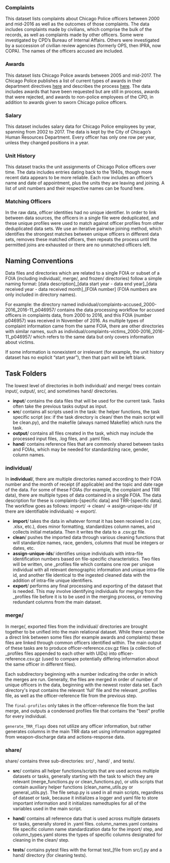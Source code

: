 ### Complaints

This dataset lists complaints about Chicago Police officers between 2000 and mid-2016 as well as the outcomes of those complaints. The data includes complaints made by civilians, which comprise the bulk of the records, as well as complaints made by other officers. Some were investigated by CPD’s Bureau of Internal Affairs. Others were investigated by a succession of civilian review agencies (formerly OPS, then IPRA, now COPA). The names of the officers accused are included.

### Awards

This dataset lists Chicago Police awards between 2005 and mid-2017. The Chicago Police publishes a list of current types of awards in their department directives [here](http://directives.chicagopolice.org/directives/data/a7a57bf0-12d101cb-ad612-d102-2b6676509a070b87.html) and describes the process [here](http://directives.chicagopolice.org/directives/data/a7a57bf0-12cad953-0e212-cada-aafce1abc7fcf520.html). The data includes awards that have been requested but are still in process, awards that were rejected, and awards to non-police employees of the CPD, in addition to awards given to sworn Chicago police officers.

### Salary

This dataset includes salary data for Chicago Police employees by year, spanning from 2002 to 2017. The data is kept by the City of Chicago’s Human Resources Department. Every officer has only one row per year, unless they changed positions in a year.

### Unit History

This dataset tracks the unit assignments of Chicago Police officers over time. The data includes entries dating back to the 1940s, though more recent data appears to be more reliable. Each row includes an officer’s name and date of appointment, plus the units they are leaving and joining. A list of unit numbers and their respective names can be found here.

### Matching Officers

In the raw data, officer identities had no unique identifier. In order to link between data sources, the officers in a single file were deduplicated, and these unique profiles were used to match against officer profiles from other deduplicated data sets. We use an iterative pairwise joining method, which identifies the strongest matches between unique officers in different data sets, removes these matched officers, then repeats the process until the permitted joins are exhausted or there are no unmatched officers left.


## Naming Conventions

Data files and directories which are related to a single FOIA or subset of a FOIA (including individual/, merge/, and frozen/ directories) follow a simple naming format: [data description]\_[data start year - data end year]\_[data received year - data received month]\_[FOIA number] (FOIA numbers are only included in directory names).

For example: the directory named individual/complaints-accused\_2000-2016\_2016-11\_p046957/ contains the data processing workflow for accused officers in complaints data, from 2000 to 2016, and this FOIA (number p046957) was received in November of 2016. As multiple types of complaint information came from the same FOIA, there are other directories with similar names, such as individual/complaints-victims\_2000-2016\_2016-11\_p046957/ which refers to the same data but only covers information about victims.

If some information is nonexistent or irrelevant (for example, the unit history dataset has no explicit “start year”), then that part will be left blank.

## Task Folders

The lowest level of directories in both individual/ and merge/ trees contain input/, output/, src/, and sometimes hand/ directories.

* **input**/ contains the data files that will be used for the current task. Tasks often take the previous tasks output as input.
* **src**/ contains all scripts used in the task: the helper functions, the task specific script (ex: if the task directory is clean/ then the main script will be clean.py), and the makefile (always named Makefile) which runs the task.
* **output**/ contains all files created in the task, which may include the processed input files, .log files, and .yaml files.
* **hand**/ contains reference files that are commonly shared between tasks and FOIAs, which may be needed for standardizing race, gender, column names.

### individual/

In **individual**/, there are multiple directories named according to their FOIA number and the month of receipt (if applicable) and the topic and date rage of the data. For some of these FOIAs (for example, the complaint and TRR data), there are multiple types of data contained in a single FOIA. The data description for these is complaints-[specific data] and TRR-[specific data]. The workflow goes as follows: import/ -> clean/ -> assign-unique-ids/ (if there are identifiable individuals) -> export/.

* **import**/ takes the data in whatever format it has been received in (.csv, .xlsx, etc.), does minor formatting, standardizes column names, and collects initial metadata. Then it writes the data to a .csv.gz file.
* **clean**/ pushes the imported data through various cleaning functions that will standardize names, race, genders, columns that must be integers or dates, etc.
* **assign-unique-ids**/ identifies unique individuals with intra-file identification numbers based on file-specific characteristics. Two files will be written, one \_profiles file which contains one row per unique individual with all relevant demographic information and unique intra-file id, and another file identical to the ingested cleaned data with the addition of intra-file unique identifiers.
* **export**/ performs any final processing and exporting of the dataset that is needed. This may involve identifying individuals for merging from the \_profiles file before it is to be used in the merging process, or removing redundant columns from the main dataset.

### merge/

In merge/, exported files from the individual/ directories are brought together to be unified into the main relational dataset. While there cannot be a direct link between some files (for example awards and complaints) these files are linked through common officers identified within. The main output of these tasks are to produce officer-reference.csv.gz files (a collection of \_profiles files appended to each other with UIDs) into officer-reference.csv.gz (used to compare potentially differing information about the same officer in different files).

Each subdirectory beginning with a number indicating the order in which the merges are run. Generally, the files are merged in order of number of unique officers in the data, beginning with the newest roster data set. Each directory's input contains the relevant 'full' file and the relevant \_profiles file, as well as the officer-reference file from the previous step.

The `final-profiles` only takes in the officer-reference file from the last merge, and outputs a condensed profiles file that contains the "best" profile for every individual.

`generate_TRR_flags` does not utilize any officer information, but rather generates columns in the main TRR data set using information aggregated from weapon-discharge data and actions-response data.


### share/

share/ contains three sub-directories: src/ , hand/ , and tests/.

* **src**/ contains all helper functions/scripts that are used across multiple datasets or tasks, generally starting with the task to which they are relevant (merge\_functions.py or clean\_functions.py), or utils scripts that contain auxiliary helper functions (clean\_name\_utils.py or general\_utils.py). The file setup.py is used in all main scripts, regardless of dataset or task, because it initializes a logger and yaml file to store important information and it initializes namedtuples for all of the variables used in the main script.

* **hand**/ contains all reference data that is used across multiple datasets or tasks, generally stored in .yaml files. column\_names.yaml contains file specific column name standardization data for the import/ step, and column\_types.yaml stores the types of specific columns designated for cleaning in the clean/ step.

* **tests**/ contains pytest files with the format test_[file from src/].py and a hand/ directory (for cleaning tests).
